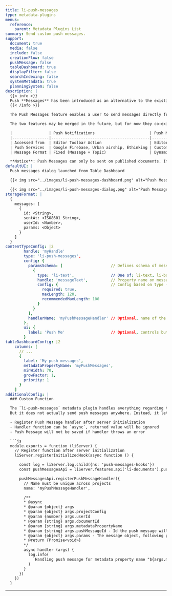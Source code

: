 ```yaml
---
title: li-push-messages
type: metadata-plugins
menus:
  reference:
    parent: Metadata Plugins List
summary: Send custom push messages.
support:
  document: true
  media: false
  include: false
  creationFlow: false
  pushMessage: false
  tableDashboard: true
  displayFilter: false
  searchIndexing: false
  systemMetadata: true
  planningSystem: false
description: |
  {{< info >}}
  Push **Messages** has been introduced as an alternative to the existing [Push **Notifications**]({{< ref "/guides/editor/push-notifications" >}}) feature, which will soon be removed.
  {{< /info >}}

  The Push Messages feature enables a user to send messages directly from Table Dashboards, and from the article editor ({{< added-in "release-2023-11" >}}), with a customisable message format.

  The two features may be merged in the future, but for now they co-exist independently.

  |                | Push Notifications                        | Push Messages                           |
  |----------------|-------------------------------------------|-----------------------------------------|
  | Accessed from  | Editor Toolbar Action                     | Editor Toolbar Action ({{< added-in "release-2023-11" >}}), Table Dashboards |
  | Push Services  | Google Firebase, Urban airship, Ethinking | Custom Implementation                   |
  | Message Format | Fixed (Message + Topic)                   | Dynamic (Params Schema)                 |

  **Notice**: Push Messages can only be sent on published documents. If the document is not published, the Table Dashboard won't show the button.
defaultUI: |
  Push messages dialog launched from Table Dashboard

  {{< img src="../images/li-push-messages-dashboard.png" alt="Push Messages on Table Dashboard" >}}

  {{< img src="../images/li-push-messages-dialog.png" alt="Push Messages Dialog Form" >}}
storageFormat: |
  {
    messages: [
      {
        id: <String>,
        sentAt: <ISO8601 String>,
        userId: <Number>,
        params: <Object>
      }
    ]
  }
contentTypeConfig: |2
        handle: 'myHandle'
        type: 'li-push-messages',
        config: {
          paramsSchema: [                     // Defines schema of message object
            {
              type: 'li-text',                // One of: li-text, li-boolean, li-integer, li-date, li-datetime, li-string-list
              handle: 'messageText',          // Property name on message object
              config: {                       // Config based on type (li-text here)
                required: true,
                maxLength: 120,
                recommendedMaxLength: 100
              }
            }
          ],
          handlerName: 'myPushMessageHandler' // Optional, name of the registered function to send the message
        },
        ui: {
          label: 'Push Me'                    // Optional, controls button label on Table Dashboards
        }
tableDashboardConfig: |2
    columns: [
      // ...
      {
        label: 'My push messages',
        metadataPropertyName: 'myPushMessages',
        minWidth: 70,
        growFactor: 1,
        priority: 1
      }
    ]
additionalConfig: |
  ### Custom Function

  The `li-push-messages` metadata plugin handles everything regarding the user interface and saves the messages to the database.
  But it does not actually send push messages anywhere. Instead, it lets you register your own function to do that job.

  - Register Push Message handler after server initialization
  - Handler function can be `async`, returned value will be ignored
  - Push Message will not be saved if handler throws an error

  ```js
  module.exports = function (liServer) {
    // Register function after server initialization
    liServer.registerInitializedHook(async function () {

      const log = liServer.log.child({ns: 'push-messages-hooks'})
      const pushMessagesApi = liServer.features.api('li-documents').pushMessages

      pushMessagesApi.registerPushMessageHandler({
        // Name must be unique across projects
        name: 'myPushMessageHandler',

        /**
        * @async
        * @param {object} args
        * @param {object} args.projectConfig
        * @param {number} args.userId
        * @param {string} args.documentId
        * @param {string} args.metadataPropertyName
        * @param {string} args.pushMessageId - Id the push message will have
        * @param {object} args.params - The message object, following paramsSchema
        * @return {Promise<void>}
        */
        async handler (args) {
          log.info(
            `Handling push message for metadata property name "${args.metadataPropertyName}"`
          )
        }
      })
    })
  }
  ```
---
```

